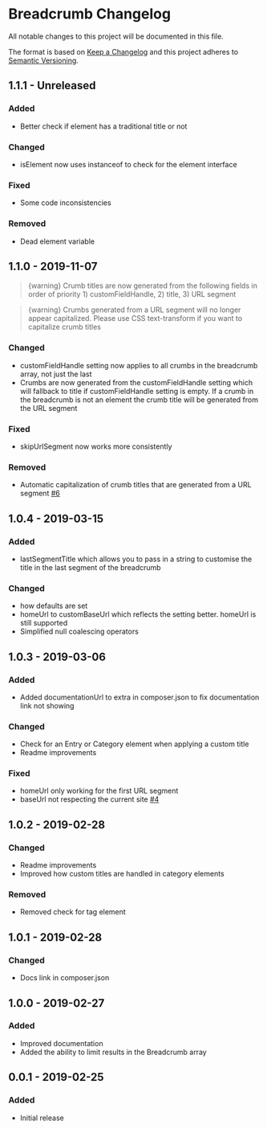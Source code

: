 # Breadcrumb Changelog

All notable changes to this project will be documented in this file.

The format is based on [Keep a Changelog](http://keepachangelog.com/) and this project adheres to [Semantic Versioning](http://semver.org/).

## 1.1.1 - Unreleased
### Added
- Better check if element has a traditional title or not

### Changed
- isElement now uses instanceof to check for the element interface

### Fixed
- Some code inconsistencies

### Removed
- Dead element variable

## 1.1.0 - 2019-11-07
> {warning} Crumb titles are now generated from the following fields in order of priority 1) customFieldHandle, 2) title, 3) URL segment  

> {warning} Crumbs generated from a URL segment will no longer appear capitalized. Please use CSS text-transform if you want to capitalize crumb titles

### Changed
- customFieldHandle setting now applies to all crumbs in the breadcrumb array, not just the last
- Crumbs are now generated from the customFieldHandle setting which will fallback to title if customFieldHandle setting is empty. If a crumb in the breadcrumb is not an element the crumb title will be generated from the URL segment

### Fixed
- skipUrlSegment now works more consistently

### Removed
- Automatic capitalization of crumb titles that are generated from a URL segment [#6](https://github.com/youandmedigital/craft-breadcrumb/issues/6)

## 1.0.4 - 2019-03-15
### Added
- lastSegmentTitle which allows you to pass in a string to customise the title in the last segment of the breadcrumb

### Changed
- how defaults are set
- homeUrl to customBaseUrl which reflects the setting better. homeUrl is still supported
- Simplified null coalescing operators

## 1.0.3 - 2019-03-06
### Added
- Added documentationUrl to extra in composer.json to fix documentation link not showing

### Changed
- Check for an Entry or Category element when applying a custom title
- Readme improvements

### Fixed
- homeUrl only working for the first URL segment
- baseUrl not respecting the current site [#4](https://github.com/youandmedigital/craft-breadcrumb/issues/4)

## 1.0.2 - 2019-02-28
### Changed
- Readme improvements
- Improved how custom titles are handled in category elements

### Removed
- Removed check for tag element

## 1.0.1 - 2019-02-28
### Changed
- Docs link in composer.json

## 1.0.0 - 2019-02-27
### Added
- Improved documentation
- Added the ability to limit results in the Breadcrumb array

## 0.0.1 - 2019-02-25
### Added
- Initial release

